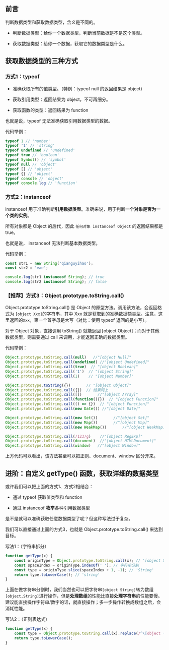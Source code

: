 ## 前言

判断数据类型和获取数据类型，含义是不同的。

- 判断数据类型：给你一个数据类型，判断当前数据是不是这个类型。

- 获取数据类型：给你一个数据，获取它的数据类型是什么。

## 获取数据类型的三种方式

### 方式1：typeof

- 准确获取所有的值类型。（特例：typeof null 的返回结果是 object）

- 获取引用类型：返回结果为 object，不可再细分。

- 获取函数的类型：返回结果为 function

也就是说，typeof 无法准确获取引用数据类型的数据。

代码举例：

```js
typeof 1 // 'number'
typeof '1' // 'string'
typeof undefined // 'undefined'
typeof true // 'boolean'
typeof Symbol() // 'symbol'
typeof null // 'object'
typeof [] // 'object'
typeof {} // 'object'
typeof console // 'object'
typeof console.log // 'function'
```

### 方式2：instanceof

instanceof 用于准确判断**引用数据类型**。准确来说，用于判断**一个对象是否为一个类的实例**。

所有对象都是 Object 的后代，因此 `任何对象 instanceof Object` 的返回结果都是 true。

也就是说， instanceof 无法判断基本数据类型。

代码举例：

```js
const str1 = new String('qianguyihao');
const str2 = 'vae';

console.log(str1 instanceof String); // true
console.log(str2 instanceof String); // false

```

### 【推荐】方式3：Object.prototype.toString.call()

Object.prototype.toString.call() 是 Object 的原型方法。调用该方法，会返回格式为 `[object Xxx]`的字符串，其中 Xxx 就是获取到的准确数据额类型。注意，这里返回的`Xxx`，第一个首字母是大写（对比：使用 typeof 返回的是小写）。

对于 Object 对象，直接调用 toString() 就能返回 [object Object]；而对于其他数据类型，则需要通过 call 来调用，才能返回正确的数据类型。

代码举例：

```js
Object.prototype.toString.call(null)   //"[object Null]"
Object.prototype.toString.call(undefined) //"[object Undefined]"
Object.prototype.toString.call(true)  // "[object Boolean]"
Object.prototype.toString.call('1')  // "[object String]"
Object.prototype.toString.call(1)    // "[object Number]"

Object.prototype.toString({})       // "[object Object]"
Object.prototype.toString.call({})  // 结果同上
Object.prototype.toString.call([])       //"[object Array]"
Object.prototype.toString.call(function(){})  // "[object Function]"
Object.prototype.toString.call(() => {})  // "[object Function]"
Object.prototype.toString.call(new Date()) //"[object Date]"

Object.prototype.toString.call(new Set())       //"[object Set]"
Object.prototype.toString.call(new Map())       //"[object Map]"
Object.prototype.toString.call(new WeakMap())       //"[object WeakMap]"

Object.prototype.toString.call(/123/g)    //"[object RegExp]"
Object.prototype.toString.call(document)  //"[object HTMLDocument]"
Object.prototype.toString.call(window)   //"[object Window]"
```

上方代码可以看出，该方法甚至可以把正则、document、window 区分开来。

## 进阶：自定义 getType() 函数，获取详细的数据类型

或许我们可以把上面的方式1、方式2相结合：

- 通过 typeof 获取值类型和 function

- 通过 instanceof **枚举**各种引用数据类型

是不是就可以准确获取任意数据类型了呢？但这种写法过于复杂。

我们可以直接通过上面的方式3，也就是 Object.prototype.toString.call() 来达到目标。


写法1：（字符串拆分）

```js
function getType(x) {
    const originType = Object.prototype.toString.call(x); // '[object String]'
    const spaceIndex = originType.indexOf(' '); // 字符串分割
    const type = originType.slice(spaceIndex + 1, -1); // 'String'
    return type.toLowerCase(); // 'string'
}
```

上面在做字符串分割时，我们当然也可以把字符串`[object String]`转为数组`[object,String]`进行操作，但是**处理数组**的性能比直接**处理字符串**的性能要慢。建议能直接操作字符串/数字的话，就直接操作；多一步操作转换成数组之后，会消耗性能。

写法2：（正则表达式）

```js
function getType(x) {
    const type = Object.prototype.toString.call(x).replace(/^\[object (\S+)\]$/, '$1'); // 注意正则中间有个空格
    return type.toLowerCase();
}
```

